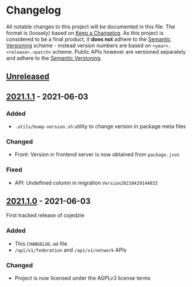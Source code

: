 # Changelog
All notable changes to this project will be documented in this file. The format is (loosely) based on [Keep a 
Changelog]. As this project is considered to be a final product, it **does not** adhere to the [Semantic Versioning] 
scheme - instead version numbers are based on `<year>.<release>.<patch>` scheme. Public APIs however are versioned 
separately and adhere to the [Semantic Versioning].  

## [Unreleased]

## [2021.1.1] - 2021-06-03

### Added
 - `.utils/bump-version.sh` utility to change version in package meta files

### Changed
 - Front: Version in frontend server is now obtained from `package.json`

### Fixed 
 - API: Undefined column in migration `Version20210429144033`

## [2021.1.0] - 2021-06-03
First tracked release of cojedzie

### Added
 - This `CHANGELOG.md` file
 - `/api/v1/federation` and `/api/v1/network` APIs

### Changed 
 - Project is now licensed under the AGPLv3 license terms

[Unreleased]: https://github.com/cojedzie/cojedzie/compare/v2021.1.1...HEAD
[2021.1.1]: https://github.com/cojedzie/cojedzie/compare/v2021.1.0...v2021.1.1
[2021.1.0]: https://github.com/cojedzie/cojedzie/tree/v2021.1.0

[Keep a Changelog]: https://keepachangelog.com/en/1.0.0/
[Semantic Versioning]: https://semver.org/spec/v2.0.0.html 
